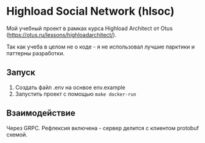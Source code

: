 # Highload Social Network (hlsoc)

Мой учебный проект в рамках курса Highload Architect от Otus (https://otus.ru/lessons/highloadarchitect/).

Так как учеба в целом не о коде - я не использовал лучшие парктики и паттерны разработки.

## Запуск

1. Создать файл .env на оснвое env.example
2. Запустить проект с помощью `make docker-run`

## Взаимодействие

Через GRPC. Рефлексия включена - сервер делится с клиентом protobuf схемой.